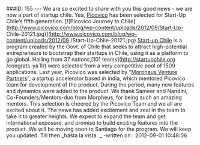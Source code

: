 ###ID: 155 \--- We are so excited to share with you this good news - we are
now a part of startup chile. Yea, [Picovico](http://www.picovico.com/) has
been selected for Start-Up Chile’s fifth generation. [![Picovico Journey to
Chile](http://www.picovico.com/blog/wp-content/uploads/2012/09/Start-Up-
Chile-20121.jpg)](http://www.picovico.com/blog/wp-content/uploads/2012/09
/Start-Up-Chile-20121.jpg) [Start-up Chile](http://startupchile.org/) is a
program created by the Govt. of Chile that seeks to attract high-potential
entrepreneurs to bootstrap their startups in Chile, using it as a platform to
go global. Hailing from 37 nations,[101 teams](http://startupchile.org
/congrats-ya´ll/) were selected from a very competitive pool of 1509
applications. Last year, Picovico was selected by “[Morpheus Venture
Partners](http://themorpheus.com/)”, a startup accelerator based in india,
which mentored Picovico team for development of the product. During the
period, many new features and dynamics were added to the product. We thank
Sameer and Nandini, Co-Founders/Mentors-duo from Morpheus, for being such an
amazing mentors. This selection is cheered by the Picovico Team and we all are
excited about it. The news has added excitement and zeal in the team to take
it to greater heights. We expect to expand the team and get international
exposure, and promise to build exciting features into the product. We will be
moving soon to Santiago for the program. We will keep you updated. Till then
_hasta la vista. _ -written on : 2012-09-01 10:48:06

